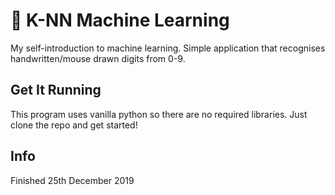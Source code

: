 # 🔢 K-NN Machine Learning
My self-introduction to machine learning.
Simple application that recognises handwritten/mouse drawn digits from 0-9.

## Get It Running
This program uses vanilla python so there are no required libraries.
Just clone the repo and get started!

## Info
Finished 25th December 2019
